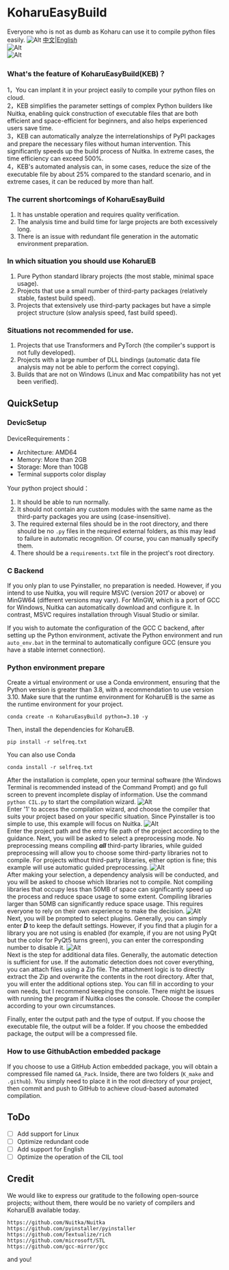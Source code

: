
# KoharuEasyBuild  
  
Everyone who is not as dumb as Koharu can use it to compile python files easily.
![Alt](https://github.com/tucaodashen/KoharuPyEasyBuild/blob/main/readme/edHeadI.jpg?raw=true "Ai画的") 
[中文](https://github.com/tucaodashen/KoharuPyEasyBuild/blob/main/README.md)|[English](https://github.com/tucaodashen/KoharuPyEasyBuild/blob/main/readme_EN.md)  
![Alt](https://repobeats.axiom.co/api/embed/d4224f09be08f0118383269fca5d909676a69c0e.svg "Repobeats analytics image")  
![Alt](https://moe-counter.glitch.me/get/@:tucaodashen_Koharu?theme=rule34 "Repobeats analytics image")  
### What's the feature of KoharuEasyBuild(KEB)？  
1，You can implant it in your project easily to compile your python files on cloud.  
2，KEB simplifies the parameter settings of complex Python builders like Nuitka, enabling quick construction of executable files that are both efficient and space-efficient for beginners, and also helps experienced users save time.  
3，KEB can automatically analyze the interrelationships of PyPI packages and prepare the necessary files without human intervention. This significantly speeds up the build process of Nuitka. In extreme cases, the time efficiency can exceed 500%.  
4，KEB's automated analysis can, in some cases, reduce the size of the executable file by about 25% compared to the standard scenario, and in extreme cases, it can be reduced by more than half.  
  
### The current shortcomings of KoharuEsayBuild  
1.  It has unstable operation and requires quality verification.
2.  The analysis time and build time for large projects are both excessively long.
3.  There is an issue with redundant file generation in the automatic environment preparation.
  
  
### In which situation you should use KoharuEB
1.  Pure Python standard library projects (the most stable, minimal space usage).
2.  Projects that use a small number of third-party packages (relatively stable, fastest build speed).
3.  Projects that extensively use third-party packages but have a simple project structure (slow analysis speed, fast build speed).
  
### Situations not recommended for use. 
1.  Projects that use Transformers and PyTorch (the compiler's support is not fully developed).
2.  Projects with a large number of DLL bindings (automatic data file analysis may not be able to perform the correct copying).
3.  Builds that are not on Windows (Linux and Mac compatibility has not yet been verified).
  
## QuickSetup
### DevicSetup 
DeviceRequirements：  
-   Architecture: AMD64
-   Memory: More than 2GB
-   Storage: More than 10GB
-   Terminal supports color display
  
Your python project should：  
1.  It should be able to run normally.
2.  It should not contain any custom modules with the same name as the third-party packages you are using (case-insensitive).
3.  The required external files should be in the root directory, and there should be no `.py` files in the required external folders, as this may lead to failure in automatic recognition. Of course, you can manually specify them.
4.  There should be a `requirements.txt` file in the project's root directory.  

  
### C Backend  

If you only plan to use Pyinstaller, no preparation is needed. However, if you intend to use Nuitka, you will require MSVC (version 2017 or above) or MinGW64 (different versions may vary). For MinGW, which is a port of GCC for Windows, Nuitka can automatically download and configure it. In contrast, MSVC requires installation through Visual Studio or similar.

If you wish to automate the configuration of the GCC C backend, after setting up the Python environment, activate the Python environment and run `auto_env.bat` in the terminal to automatically configure GCC (ensure you have a stable internet connection).
### Python environment prepare
Create a virtual environment or use a Conda environment, ensuring that the Python version is greater than 3.8, with a recommendation to use version 3.10. 
Make sure that the runtime environment for KoharuEB is the same as the runtime environment for your project. 
```  
conda create -n KoharuEasyBuild python=3.10 -y  
```  
Then, install the dependencies for KoharuEB.
```  
pip install -r selfreq.txt  
```  
You can also use Conda  
```  
conda install -r selfreq.txt  
```  
  
After the installation is complete, open your terminal software (the Windows Terminal is recommended instead of the Command Prompt) and go full screen to prevent incomplete display of information. 
Use the command `python CIL.py` to start the compilation wizard.
![Alt](https://github.com/tucaodashen/KoharuPyEasyBuild/blob/main/readme/pic1.png?raw=true "Pic1")  
Enter '1' to access the compilation wizard, and choose the compiler that suits your project based on your specific situation. 
Since Pyinstaller is too simple to use, this example will focus on Nuitka.
![Alt](https://github.com/tucaodashen/KoharuPyEasyBuild/blob/main/readme/pic2.png?raw=true "Pic2")  
Enter the project path and the entry file path of the project according to the guidance. 
Next, you will be asked to select a preprocessing mode. No preprocessing means compiling _**all**_ third-party libraries, while guided preprocessing will allow you to choose some third-party libraries not to compile. 
For projects without third-party libraries, either option is fine; this example will use automatic guided preprocessing.
![Alt](https://github.com/tucaodashen/KoharuPyEasyBuild/blob/main/readme/pic3.png?raw=true "Pic3")  
After making your selection, a dependency analysis will be conducted, and you will be asked to choose which libraries not to compile. Not compiling libraries that occupy less than 50MB of space can significantly speed up the process and reduce space usage to some extent. Compiling libraries larger than 50MB can significantly reduce space usage.
This requires everyone to rely on their own experience to make the decision.
![Alt](https://github.com/tucaodashen/KoharuPyEasyBuild/blob/main/readme/pic4.png?raw=true "Pic4")  
Next, you will be prompted to select plugins. Generally, you can simply enter _**D**_ to keep the default settings. However, if you find that a plugin for a library you are not using is enabled (for example, if you are not using PyQt but the color for PyQt5 turns green), you can enter the corresponding number to disable it.
![Alt](https://github.com/tucaodashen/KoharuPyEasyBuild/blob/main/readme/pic5.png?raw=true "Pic5")  
Next is the step for additional data files. Generally, the automatic detection is sufficient for use. If the automatic detection does not cover everything, you can attach files using a Zip file. The attachment logic is to directly extract the Zip and overwrite the contents in the root directory.
After that, you will enter the additional options step. You can fill in according to your own needs, but I recommend keeping the console. There might be issues with running the program if Nuitka closes the console.
Choose the compiler according to your own circumstances.

Finally, enter the output path and the type of output. 
If you choose the executable file, the output will be a folder. 
If you choose the embedded package, the output will be a compressed file.
  
### How to use GithubAction embedded package
If you choose to use a GitHub Action embedded package, you will obtain a compressed file named `GA_Pack`. Inside, there are two folders (`K_make` and `.github`). You simply need to place it in the root directory of your project, then commit and push to GitHub to achieve cloud-based automated compilation.

## ToDo
-  [ ] Add support for Linux
-  [ ] Optimize redundant code
-  [ ] Add support for English
-  [ ] Optimize the operation of the CIL tool

## Credit
We would like to express our gratitude to the following open-source projects; without them, there would be no variety of compilers and KoharuEB available today.
```
https://github.com/Nuitka/Nuitka
https://github.com/pyinstaller/pyinstaller
https://github.com/Textualize/rich
https://github.com/microsoft/STL
https://github.com/gcc-mirror/gcc
```
and you!
